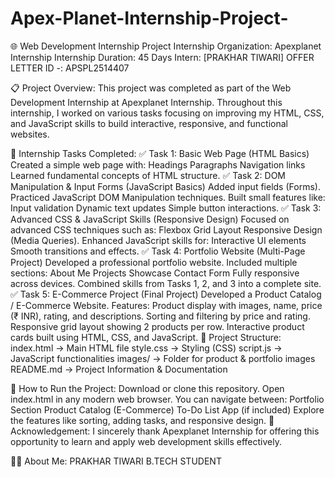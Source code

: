 # Apex-Planet-Internship-Project-

🌐 Web Development Internship Project
Internship Organization: Apexplanet Internship
Internship Duration: 45 Days
Intern: [PRAKHAR TIWARI] OFFER LETTER ID -: APSPL2514407

📋 Project Overview:
This project was completed as part of the Web Development Internship at Apexplanet Internship. Throughout this internship, I worked on various tasks focusing on improving my HTML, CSS, and JavaScript skills to build interactive, responsive, and functional websites.

📌 Internship Tasks Completed:
✅ Task 1: Basic Web Page (HTML Basics)
Created a simple web page with:
Headings
Paragraphs
Navigation links
Learned fundamental concepts of HTML structure.
✅ Task 2: DOM Manipulation & Input Forms (JavaScript Basics)
Added input fields (Forms).
Practiced JavaScript DOM Manipulation techniques.
Built small features like:
Input validation
Dynamic text updates
Simple button interactions.
✅ Task 3: Advanced CSS & JavaScript Skills (Responsive Design)
Focused on advanced CSS techniques such as:
Flexbox
Grid Layout
Responsive Design (Media Queries).
Enhanced JavaScript skills for:
Interactive UI elements
Smooth transitions and effects.
✅ Task 4: Portfolio Website (Multi-Page Project)
Developed a professional portfolio website.
Included multiple sections:
About Me
Projects Showcase
Contact Form
Fully responsive across devices.
Combined skills from Tasks 1, 2, and 3 into a complete site.
✅ Task 5: E-Commerce Project (Final Project)
Developed a Product Catalog / E-Commerce Website.
Features:
Product display with images, name, price (₹ INR), rating, and descriptions.
Sorting and filtering by price and rating.
Responsive grid layout showing 2 products per row.
Interactive product cards built using HTML, CSS, and JavaScript.
📂 Project Structure:
index.html → Main HTML file style.css → Styling (CSS) script.js → JavaScript functionalities images/ → Folder for product & portfolio images README.md → Project Information & Documentation

🚀 How to Run the Project:
Download or clone this repository.
Open index.html in any modern web browser.
You can navigate between:
Portfolio Section
Product Catalog (E-Commerce)
To-Do List App (if included)
Explore the features like sorting, adding tasks, and responsive design.
📣 Acknowledgement:
I sincerely thank Apexplanet Internship for offering this opportunity to learn and apply web development skills effectively.

🙋‍♂️ About Me:
PRAKHAR TIWARI 
B.TECH STUDENT 

